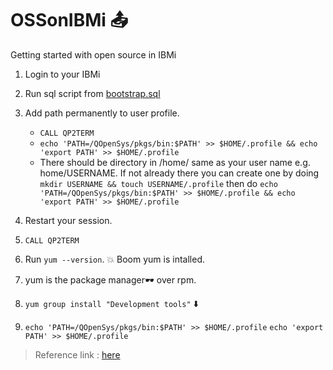 # OSSonIBMi  :outbox_tray:

Getting started with open source in IBMi 

1. Login to your IBMi 
2. Run sql script from [bootstrap.sql](./bootstrap.sql)
3. Add path permanently to user profile. 
    - `CALL QP2TERM `
    - `echo 'PATH=/QOpenSys/pkgs/bin:$PATH' >> $HOME/.profile && echo 'export PATH' >> $HOME/.profile`
    - There should be directory in /home/ same as your user name e.g. home/USERNAME. If not already there 
      you can create one by doing ` mkdir USERNAME && touch USERNAME/.profile` then do 
      `echo 'PATH=/QOpenSys/pkgs/bin:$PATH' >> $HOME/.profile && echo 'export PATH' >> $HOME/.profile`
   
4. Restart your session.

5. `CALL QP2TERM` 
6. Run ` yum --version `. :boom: Boom yum is intalled.
7. yum is the package manager:dark_sunglasses: over rpm. 
8. `yum group install "Development tools"` :arrow_down:
9. `echo 'PATH=/QOpenSys/pkgs/bin:$PATH' >> $HOME/.profile`
   `echo 'export PATH' >> $HOME/.profile`

> Reference link : [here](https://ibmi-oss-docs.readthedocs.io/en/latest/yum/README.html)
